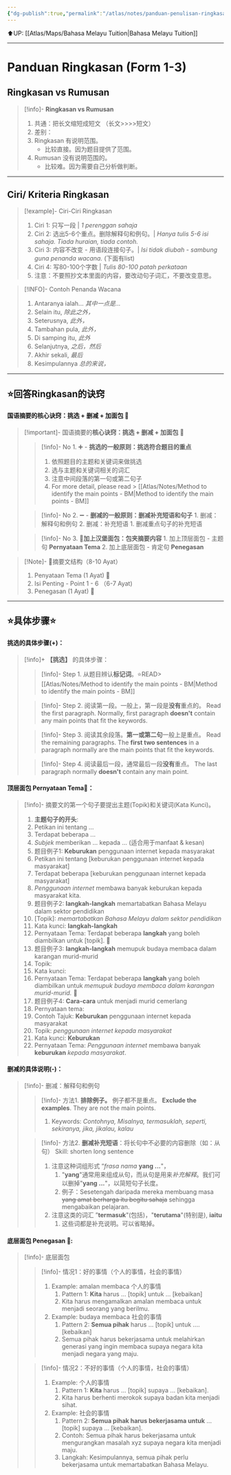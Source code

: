 ```yaml
---
{"dg-publish":true,"permalink":"/atlas/notes/panduan-penulisan-ringkasan-form-1-3/"}
---
```


⬆️UP: [[Atlas/Maps/Bahasa Melayu Tuition\|Bahasa Melayu Tuition]]

---

# Panduan Ringkasan (Form 1-3)

## Ringkasan vs Rumusan

> [!info]- **Ringkasan vs Rumusan**
> 1. 共通：把长文缩短成短文 （长文>>>>短文）
> 2. 差别：
> 	1. Ringkasan 有说明范围。
> 		- 比较直接。因为题目提供了范围。
> 	2. Rumusan 没有说明范围的。
> 		- 比较难。因为需要自己分析做判断。

---
## Ciri/ Kriteria Ringkasan

> [!example]- Ciri-Ciri Ringkasan
> 1. Ciri 1: 只写一段 | *1 perenggan sahaja*
> 2. Ciri 2: 选出5-6个重点。删除解释句和例句。| *Hanya tulis 5-6 isi sahaja. Tiada huraian, tiada contoh.*
> 3. Ciri 3: 内容不改变 - 用语段连接句子。| *Isi tidak diubah - sambung guna penanda wacana.* (下面有list)
> 4. Ciri 4: 写80-100个字数 |  *Tulis 80-100 patah perkataan*
> 5. 注意：不要照抄文本里面的内容，要改动句子词汇，不要改变意思。

>[!INFO]- Contoh Penanda Wacana
> 1. Antaranya ialah... *其中一点是...*
> 2. Selain itu,  *除此之外，*
> 3. Seterusnya,  *此外，*
> 4. Tambahan pula,  *此外，*
> 5. Di samping itu, *此外*
> 6. Selanjutnya,   *之后，然后*
> 7. Akhir sekali,   *最后*
> 8. Kesimpulannya *总的来说，*

---
## ⭐回答Ringkasan的诀窍

#### 国语摘要的核心诀窍：挑选 + 删减 + 加面包 🍔

> [!important]- 国语摘要的**核心诀窍：挑选 + 删减 + 加面包** 🍔
> > [!info]- No 1. ➕ - **挑选的一般原则：挑选符合题目的重点** 
> > 1. 依照题目的主题和关键词来做挑选
> > 2. 选与主题和关键词相关的词汇
> > 3. 注意中间段落的第一句或第二句子
> > 4. For more detail, please read >  [[Atlas/Notes/Method to identify the main points - BM\|Method to identify the main points - BM]]
> 
> > [!info]- No 2. ➖ - **删减的一般原则：删减补充短语和句子** 
> > 	1. 删减：解释句和例句
> > 	2. 删减：补充短语
> > 		1. 删减重点句子的补充短语
> 
> > [!info]- No 3. 🍞**加上汉堡面包：包夹摘要内容**
> > 	1. 加上顶层面包 - 主题句 **Pernyataan Tema**
> > 	2. 加上底层面包 - 肯定句 **Penegasan**

>[!Note]- 🍔摘要文结构（8-10 Ayat）
>1.  Penyataan Tema (1 Ayat)  🍞
>2. Isi Penting - Point 1 - 6 （6-7 Ayat)
>3. Penegasan (1 Ayat)  🍞

---
##  ⭐具体步骤⭐

#### 挑选的具体步骤(+)：  

> [!info]+ **【挑选】** 的具体步骤：
> > [!info]- Step 1. 从题目辨认**标记词**。⭐READ> [[Atlas/Notes/Method to identify the main points - BM\|Method to identify the main points - BM]]
> 
> > [!info]- Step 2. 阅读第一段。一般上，第一段是**没有**重点的。
> > Read the first paragraph. Normally, first paragraph **doesn't** contain any main points that fit the keywords. 
>  
> > [!info]- Step 3. 阅读其余段落。**第一或第二句**一般上是重点。
> > Read the remaining paragraphs. The **first two sentences** in a paragraph normally are the main points that fit the keywords. 
> 
> > [!info]- Step 4. 阅读最后一段，通常最后一段**没有**重点。
> > The last paragraph normally **doesn't** contain any main point. 

####  顶层面包 Pernyataan Tema🍞：

> [!info]- 摘要文的第一个句子要提出主题(Topik)和关键词(Kata Kunci)。
> 1. **主题句子的开头**:
> 	1. Petikan ini tentang ...
> 	2. Terdapat beberapa ... 
> 	3. *Subjek* memberikan ... kepada ... (适合用于manfaat & kesan)
> 2. 题目例子1: **Keburukan** penggunaan internet kepada masyarakat
> 	1. Petikan ini tentang [keburukan penggunaan internet kepada masyarakat]
> 	2. Terdapat beberapa [keburukan penggunaan internet kepada masyarakat]
> 	3. *Penggunaan internet* membawa banyak keburukan kepada masyarakat kita.
> 3. 题目例子2: **langkah-langkah** memartabatkan Bahasa Melayu dalam sektor pendidikan			
> 	1. [Topik]: *memartabatkan Bahasa Melayu dalam sektor pendidikan*
> 	2. Kata kunci: **langkah-langkah**
> 	3. Pernyataan Tema: Terdapat beberapa **langkah** yang boleh diambilkan untuk [topik].  📌
> 4. 题目例子3: **langkah-langkah** memupuk budaya membaca dalam karangan murid-murid
> 	1. Topik: 
> 	2. Kata kunci:
> 	3. Pernyataan Tema: Terdapat beberapa **langkah** yang boleh diambilkan untuk *memupuk budaya membaca dalam karangan murid-murid.* 📌
> 5. 题目例子4: **Cara-cara** untuk menjadi murid cemerlang
> 	1. Pernyataan tema: 
> 6.  Contoh Tajuk: **Keburukan** penggunaan internet kepada masyarakat
> 	1. Topik: *penggunaan internet kepada masyarakat*
> 	2. Kata kunci: **Keburukan** 
> 	3. Pernyataan Tema: *Penggunaan internet* membawa banyak **keburukan** *kepada masyarakat*. 

#### 删减的具体说明(-)：

> [!info]- 删减：解释句和例句
> > [!info]-	方法1. **排除例子。** 例子都不是重点。
> > **Exclude the examples**. They are not the main points.
> > 1. Keywords: *Contohnya, Misalnya, termasuklah, seperti, sekiranya, jika, jikalau, kalau*
> 
> > [!info]- 方法2. **删减补充短语**：将长句中不必要的内容删除（如：从句）
> > Skill: shorten long sentence 
> > 1. 注意这种词组形式 “*frasa nama* **yang ...**"， 
> > 	1. "**yang**"通常用来组成从句，而从句是用来*补充解释*。我们可以删掉"**yang ...**"，以简短句子长度。  
> > 	2. 例子：Sesetengah daripada mereka membuang masa ~~yang amat berharga itu begitu sahaja~~ sehingga mengabaikan pelajaran.
> > 2. 注意这类的词汇 ”**termasuk**"(包括)，"**terutama**"(特别是), **iaitu**
> > 	1. 这些词都是补充说明。可以省略掉。

#### 底层面包 Penegasan 🍞:

> [!info]- 底层面包
> > [!info]- 情况1：好的事情（个人的事情，社会的事情）
> > 1. Example: amalan membaca 个人的事情
> > 	1. Pattern 1: **Kita** harus ... [topik] untuk ... [kebaikan]
> > 	2. Kita harus mengamalkan amalan membaca untuk menjadi seorang yang berilmu.
> > 2. Example: budaya membaca 社会的事情
> > 	1. Pattern 2: **Semua pihak** harus ... [topik] untuk .... [kebaikan]
> > 	2. Semua pihak harus bekerjasama untuk melahirkan generasi yang ingin membaca supaya negara kita menjadi negara yang maju. 
> 
> > [!info]- 情况2：不好的事情（个人的事情，社会的事情）
> > 1. Example: 个人的事情
> > 	1. Pattern 1: **Kita** harus ... [topik] supaya ... [kebaikan].
> > 	2. Kita harus  berhenti merokok supaya badan kita menjadi sihat.
> > 2. Example: 社会的事情
> > 	1. Pattern 2: **Semua pihak harus bekerjasama untuk**  ... [topik] supaya ... [kebaikan].
> > 	2. Contoh: Semua pihak harus bekerjasama untuk mengurangkan masalah xyz supaya negara kita menjadi maju. 
> > 	3. Langkah: Kesimpulannya, semua pihak perlu bekerjasama untuk memartabatkan Bahasa Melayu.  


